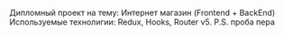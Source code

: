 Дипломный проект на тему: Интернет магазин (Frontend + BackEnd)
Используемые технолигии: Redux, Hooks, Router v5.
P.S. проба пера
